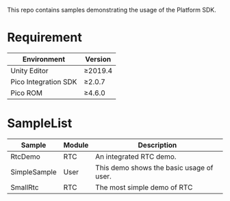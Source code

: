 This repo contains samples demonstrating the usage of the Platform SDK.

# Requirement

| Environment          | Version    |
|----------------------|------------|
| Unity Editor         | &ge;2019.4 |
| Pico Integration SDK | &ge;2.0.7  |
| Pico ROM             | &ge;4.6.0  |

# SampleList

| Sample       | Module | Description                              |
|--------------|--------|------------------------------------------|
| RtcDemo      | RTC    | An integrated RTC demo.                  |
| SimpleSample | User   | This demo shows the basic usage of user. |
| SmallRtc     | RTC    | The most simple demo of RTC              |
